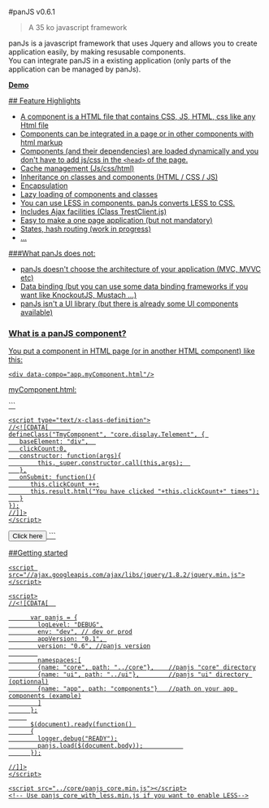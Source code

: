 #panJS v0.6.1 
> A 35 ko javascript framework 

panJs is a javascript framework that uses Jquery and allows you to create application easily, by making resusable components.
<br/>You can integrate panJS in a existing application (only parts of the application can be managed by panJs).
</p>
<p><a href="http://www.nexilearn.fr/libs/panjs/0.6.1/examples/"><b>Demo</b></p>
## Feature Highlights

* A component is a HTML file that contains CSS, JS, HTML, css <link> like any Html file
* Components can be integrated in a page or in other components with html markup
* Components (and their dependencies) are loaded dynamically and you don't have to add js/css in the `<head>` of the page.
* Cache management (Js/css/html)
* Inheritance on classes and components (HTML / CSS / JS)
* Encapsulation</li>
* Lazy loading of components and classes
* You can use LESS in components. panJs converts LESS to CSS.
* Includes Ajax facilities (Class TrestClient.js)
* Easy to make a one page application (but not mandatory)
* States, hash routing (work in progress)
* ...


###What panJs does not:

* panJs doesn't choose the architecture of your application (MVC, MVVC etc)</li>
* Data binding (but you can use some data binding frameworks if you want like KnockoutJS, Mustach ...)</li>
* panJs isn't a UI library (but there is already some UI components available)</li>


### What is a panJS component?

You put a component in HTML page (or in another HTML component) like this:

```
<div data-compo="app.myComponent.html"/>
```

<p>myComponent.html:</p>
```
<html> 
  <head>
    <style type="text/css">
    .TmyComponent .result
     {
        font-weight: bold;           
        color: #428bca
     }   
    </style>

    <script type="text/x-class-definition">
    //<![CDATA[      
    defineClass("TmyComponent", "core.display.Telement", { 
       baseElement: "div",	
       clickCount:0,
       constructor: function(args){
    	    this._super.constructor.call(this,args);  
       },
       onSubmit: function(){
          this.clickCount ++;
          this.result.html("You have clicked "+this.clickCount+" times");
       }
    });
    //]]>
    </script>
  </head>
  
  <body>
     <button type="submit" id="btnSubmit" class="btn btn-danger" data-onclick="this.onSubmit">Click here</button>
     <span id="result" class="result"></span>
  </body>
</html>
```

##Getting started

```
<script src="//ajax.googleapis.com/ajax/libs/jquery/1.8.2/jquery.min.js"></script>

<script>
//<![CDATA[  

      var panjs = {
        logLevel: "DEBUG",
        env: "dev", // dev or prod
        appVersion: "0.1", 
        version: "0.6", //panjs version
        
        namespaces:[
        {name: "core", path: "../core"},    //panjs "core" directory
        {name: "ui", path: "../ui"},        //panjs "ui" directory (optionnal)
        {name: "app", path: "components"}   //path on your app components (example)
        ]
      };
     
      $(document).ready(function() 
      {
        logger.debug("READY");
        panjs.load($(document.body));           
      });

//]]>
</script>

<script src="../core/panjs_core.min.js"></script>
<!-- Use panjs_core_with_less.min.js if you want to enable LESS-->
```


